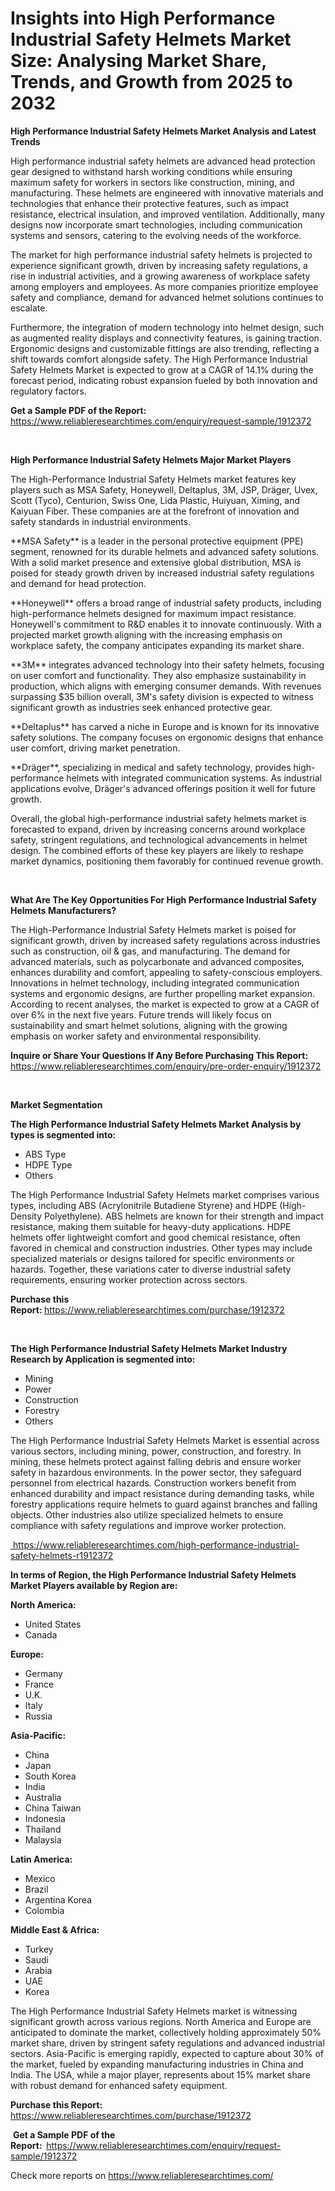 <p><h1>Insights into High Performance Industrial Safety Helmets Market Size: Analysing Market Share, Trends, and Growth from 2025 to 2032</h1></p><p><strong>High Performance Industrial Safety Helmets Market Analysis and Latest Trends</strong></p>
<p><p>High performance industrial safety helmets are advanced head protection gear designed to withstand harsh working conditions while ensuring maximum safety for workers in sectors like construction, mining, and manufacturing. These helmets are engineered with innovative materials and technologies that enhance their protective features, such as impact resistance, electrical insulation, and improved ventilation. Additionally, many designs now incorporate smart technologies, including communication systems and sensors, catering to the evolving needs of the workforce.</p><p>The market for high performance industrial safety helmets is projected to experience significant growth, driven by increasing safety regulations, a rise in industrial activities, and a growing awareness of workplace safety among employers and employees. As more companies prioritize employee safety and compliance, demand for advanced helmet solutions continues to escalate. </p><p>Furthermore, the integration of modern technology into helmet design, such as augmented reality displays and connectivity features, is gaining traction. Ergonomic designs and customizable fittings are also trending, reflecting a shift towards comfort alongside safety. The High Performance Industrial Safety Helmets Market is expected to grow at a CAGR of 14.1% during the forecast period, indicating robust expansion fueled by both innovation and regulatory factors.</p></p>
<p><strong>Get a Sample PDF of the Report:&nbsp;</strong> <a href="https://www.reliableresearchtimes.com/enquiry/request-sample/1912372?utm_campaign=3037&utm_medium=2&utm_source=Github&utm_content=ia&utm_term=06042025&utm_id=high-performance-industrial-safety-helmets">https://www.reliableresearchtimes.com/enquiry/request-sample/1912372</a></p>
<p>&nbsp;</p>
<p><strong>High Performance Industrial Safety Helmets Major Market Players</strong></p>
<p><p>The High-Performance Industrial Safety Helmets market features key players such as MSA Safety, Honeywell, Deltaplus, 3M, JSP, Dräger, Uvex, Scott (Tyco), Centurion, Swiss One, Lida Plastic, Huiyuan, Ximing, and Kaiyuan Fiber. These companies are at the forefront of innovation and safety standards in industrial environments.</p><p>**MSA Safety** is a leader in the personal protective equipment (PPE) segment, renowned for its durable helmets and advanced safety solutions. With a solid market presence and extensive global distribution, MSA is poised for steady growth driven by increased industrial safety regulations and demand for head protection.</p><p>**Honeywell** offers a broad range of industrial safety products, including high-performance helmets designed for maximum impact resistance. Honeywell's commitment to R&D enables it to innovate continuously. With a projected market growth aligning with the increasing emphasis on workplace safety, the company anticipates expanding its market share.</p><p>**3M** integrates advanced technology into their safety helmets, focusing on user comfort and functionality. They also emphasize sustainability in production, which aligns with emerging consumer demands. With revenues surpassing $35 billion overall, 3M's safety division is expected to witness significant growth as industries seek enhanced protective gear.</p><p>**Deltaplus** has carved a niche in Europe and is known for its innovative safety solutions. The company focuses on ergonomic designs that enhance user comfort, driving market penetration. </p><p>**Dräger**, specializing in medical and safety technology, provides high-performance helmets with integrated communication systems. As industrial applications evolve, Dräger's advanced offerings position it well for future growth.</p><p>Overall, the global high-performance industrial safety helmets market is forecasted to expand, driven by increasing concerns around workplace safety, stringent regulations, and technological advancements in helmet design. The combined efforts of these key players are likely to reshape market dynamics, positioning them favorably for continued revenue growth.</p></p>
<p>&nbsp;</p>
<p><strong>What Are The Key Opportunities For High Performance Industrial Safety Helmets Manufacturers?</strong></p>
<p><p>The High-Performance Industrial Safety Helmets market is poised for significant growth, driven by increased safety regulations across industries such as construction, oil & gas, and manufacturing. The demand for advanced materials, such as polycarbonate and advanced composites, enhances durability and comfort, appealing to safety-conscious employers. Innovations in helmet technology, including integrated communication systems and ergonomic designs, are further propelling market expansion. According to recent analyses, the market is expected to grow at a CAGR of over 6% in the next five years. Future trends will likely focus on sustainability and smart helmet solutions, aligning with the growing emphasis on worker safety and environmental responsibility.</p></p>
<p><strong>Inquire or Share Your Questions If Any Before Purchasing This Report:</strong> <a href="https://www.reliableresearchtimes.com/enquiry/pre-order-enquiry/1912372?utm_campaign=3037&utm_medium=2&utm_source=Github&utm_content=ia&utm_term=06042025&utm_id=high-performance-industrial-safety-helmets">https://www.reliableresearchtimes.com/enquiry/pre-order-enquiry/1912372</a></p>
<p>&nbsp;</p>
<p><strong>Market Segmentation</strong></p>
<p><strong>The High Performance Industrial Safety Helmets Market Analysis by types is segmented into:</strong></p>
<p><ul><li>ABS Type</li><li>HDPE Type</li><li>Others</li></ul></p>
<p><p>The High Performance Industrial Safety Helmets market comprises various types, including ABS (Acrylonitrile Butadiene Styrene) and HDPE (High-Density Polyethylene). ABS helmets are known for their strength and impact resistance, making them suitable for heavy-duty applications. HDPE helmets offer lightweight comfort and good chemical resistance, often favored in chemical and construction industries. Other types may include specialized materials or designs tailored for specific environments or hazards. Together, these variations cater to diverse industrial safety requirements, ensuring worker protection across sectors.</p></p>
<p><strong>Purchase this Report:&nbsp;</strong><a href="https://www.reliableresearchtimes.com/purchase/1912372?utm_campaign=3037&utm_medium=2&utm_source=Github&utm_content=ia&utm_term=06042025&utm_id=high-performance-industrial-safety-helmets">https://www.reliableresearchtimes.com/purchase/1912372</a></p>
<p>&nbsp;</p>
<p><strong>The High Performance Industrial Safety Helmets Market Industry Research by Application is segmented into:</strong></p>
<p><ul><li>Mining</li><li>Power</li><li>Construction</li><li>Forestry</li><li>Others</li></ul></p>
<p><p>The High Performance Industrial Safety Helmets Market is essential across various sectors, including mining, power, construction, and forestry. In mining, these helmets protect against falling debris and ensure worker safety in hazardous environments. In the power sector, they safeguard personnel from electrical hazards. Construction workers benefit from enhanced durability and impact resistance during demanding tasks, while forestry applications require helmets to guard against branches and falling objects. Other industries also utilize specialized helmets to ensure compliance with safety regulations and improve worker protection.</p></p>
<p><a href="https://www.reliableresearchtimes.com/high-performance-industrial-safety-helmets-r1912372?utm_campaign=3037&utm_medium=2&utm_source=Github&utm_content=ia&utm_term=06042025&utm_id=high-performance-industrial-safety-helmets">&nbsp;https://www.reliableresearchtimes.com/high-performance-industrial-safety-helmets-r1912372</a></p>
<p><strong>In terms of Region, the High Performance Industrial Safety Helmets Market Players available by Region are:</strong></p>
<p>
    <p> <strong> North America: </strong>
        <ul>
            <li>United States</li>
            <li>Canada</li>
        </ul>
        </p> 
    <p> <strong> Europe: </strong>
        <ul>
            <li>Germany</li>
            <li>France</li>
            <li>U.K.</li>
            <li>Italy</li>
            <li>Russia</li>
        </ul>
        </p> 
    <p> <strong> Asia-Pacific: </strong>
        <ul>
            <li>China</li>
            <li>Japan</li>
            <li>South Korea</li>
            <li>India</li>
            <li>Australia</li>
            <li>China Taiwan</li>
            <li>Indonesia</li>
            <li>Thailand</li>
            <li>Malaysia</li>
        </ul>
        </p> 
    <p> <strong> Latin America: </strong>
        <ul>
            <li>Mexico</li>
            <li>Brazil</li>
            <li>Argentina Korea</li>
            <li>Colombia</li>
        </ul>
        </p> 
    <p> <strong> Middle East & Africa: </strong>
        <ul>
            <li>Turkey</li>
            <li>Saudi</li>
            <li>Arabia</li>
            <li>UAE</li>
            <li>Korea</li>
        </ul>
    </p>
    </p>
<p><p>The High Performance Industrial Safety Helmets market is witnessing significant growth across various regions. North America and Europe are anticipated to dominate the market, collectively holding approximately 50% market share, driven by stringent safety regulations and advanced industrial sectors. Asia-Pacific is emerging rapidly, expected to capture about 30% of the market, fueled by expanding manufacturing industries in China and India. The USA, while a major player, represents about 15% market share with robust demand for enhanced safety equipment.</p></p>
<p><strong>Purchase this Report: </strong><a href="https://www.reliableresearchtimes.com/purchase/1912372?utm_campaign=3037&utm_medium=2&utm_source=Github&utm_content=ia&utm_term=06042025&utm_id=high-performance-industrial-safety-helmets">https://www.reliableresearchtimes.com/purchase/1912372</a></p>
<p>&nbsp;<strong>Get a Sample PDF of the Report:&nbsp;&nbsp;</strong><a href="https://www.reliableresearchtimes.com/enquiry/request-sample/1912372?utm_campaign=3037&utm_medium=2&utm_source=Github&utm_content=ia&utm_term=06042025&utm_id=high-performance-industrial-safety-helmets">https://www.reliableresearchtimes.com/enquiry/request-sample/1912372</a></p>
<p><strong></strong></p>
<p>Check more reports on <a href="https://www.reliableresearchtimes.com/?utm_campaign=3037&utm_medium=2&utm_source=Github&utm_content=ia&utm_term=06042025&utm_id=high-performance-industrial-safety-helmets">https://www.reliableresearchtimes.com/</a></p>